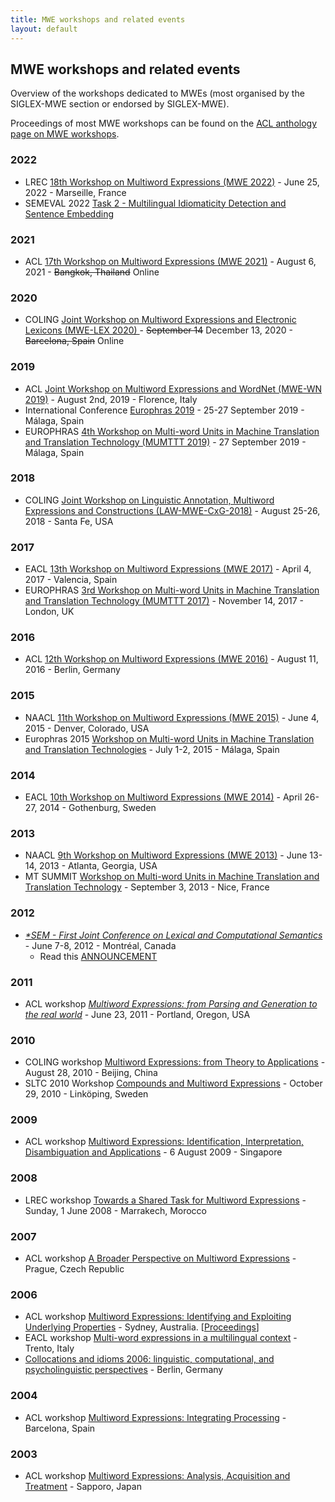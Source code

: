 ```yaml
---
title: MWE workshops and related events
layout: default
---
```


## MWE workshops and related events

Overview of the workshops dedicated to MWEs (most organised by the SIGLEX-MWE section or endorsed by SIGLEX-MWE).

Proceedings of most MWE workshops can be found on the [ACL anthology page on MWE workshops](https://www.aclweb.org/anthology/venues/mwe/).

### 2022

* LREC [18th Workshop on Multiword Expressions (MWE 2022)](../mwe2022) - June 25, 2022 - Marseille, France
* SEMEVAL 2022 [Task 2 - Multilingual Idiomaticity Detection and Sentence Embedding](https://sites.google.com/view/semeval2022task2-idiomaticity)

### 2021

* ACL [17th Workshop on Multiword Expressions (MWE 2021)](../mwe2021) - August 6, 2021 - <del>Bangkok, Thailand</del> Online

### 2020

* COLING [Joint Workshop on Multiword Expressions and Electronic Lexicons (MWE-LEX 2020) ](http://multiword.sourceforge.net/mwelex2020) - <del>September 14</del> December 13, 2020 - <del>Barcelona, Spain</del> Online

### 2019

* ACL [Joint Workshop on Multiword Expressions and WordNet (MWE-WN 2019)](http://multiword.sourceforge.net/mwewn2019) - August 2nd, 2019 - Florence, Italy
* International Conference [Europhras 2019](http://www.lexytrad.es/europhras2019) - 25-27 September 2019 - Málaga, Spain
* EUROPHRAS [4th Workshop on Multi-word Units in Machine Translation and Translation Technology (MUMTTT 2019)](http://www.lexytrad.es/europhras2019/mumttt-2019-2/) - 27 September 2019 - Málaga, Spain

### 2018

* COLING [Joint Workshop on Linguistic Annotation, Multiword Expressions and Constructions (LAW-MWE-CxG-2018)](http://multiword.sourceforge.net/lawmwecxg2018) - August 25-26, 2018 - Santa Fe, USA

### 2017

* EACL [13th Workshop on Multiword Expressions (MWE 2017)](http://multiword.sourceforge.net/mwe2017) - April 4, 2017 - Valencia, Spain
* EUROPHRAS [3rd Workshop on Multi-word Units in Machine Translation and Translation Technology (MUMTTT 2017)](http://rgcl.wlv.ac.uk/europhras2017/mumttt-2017/) - November 14, 2017 - London, UK

### 2016

* ACL [12th Workshop on Multiword Expressions (MWE 2016)](http://multiword.sourceforge.net/mwe2016) - August 11, 2016 - Berlin, Germany

### 2015

* NAACL [11th Workshop on Multiword Expressions (MWE 2015)](http://multiword.sourceforge.net/mwe2015) - June 4, 2015 - Denver, Colorado, USA
* Europhras 2015 [Workshop on Multi-word Units in Machine Translation and Translation Technologies](../legacy/mumttt2015) - July 1-2, 2015 - Málaga, Spain

### 2014

* EACL [10th Workshop on Multiword Expressions (MWE 2014)](http://multiword.sourceforge.net/mwe2014) - April 26-27, 2014 - Gothenburg, Sweden

### 2013

* NAACL [9th Workshop on Multiword Expressions (MWE 2013)](http://multiword.sourceforge.net/mwe2013) - June 13-14, 2013 - Atlanta, Georgia, USA
* MT SUMMIT [Workshop on Multi-word Units in Machine Translation and Translation Technology](../legacy/mumttt2013) - September 3, 2013 - Nice, France

### 2012

* [_*SEM - First Joint Conference on Lexical and Computational Semantics_](http://ixa2.si.ehu.es/starsem/) - June 7-8, 2012 - Montréal, Canada  
  - Read this [ANNOUNCEMENT](http://multiword.sourceforge.net/PHITE.php?sitesig=CONF&page=CONF_10_STARSEM_2012)

### 2011

* ACL workshop [_Multiword Expressions: from Parsing and Generation to the real world_](http://multiword.sourceforge.net/mwe2011) - June 23, 2011 - Portland, Oregon, USA

### 2010

* COLING workshop [Multiword Expressions: from Theory to Applications](http://multiword.sourceforge.net/mwe2010) - August 28, 2010 - Beijing, China
*   SLTC 2010 Workshop [Compounds and Multiword Expressions](../legacy/compound-ws) - October 29, 2010 - Linköping, Sweden

### 2009

* ACL workshop [Multiword Expressions: Identification, Interpretation, Disambiguation and Applications](http://multiword.sourceforge.net/mwe2009) - 6 August 2009 - Singapore

### 2008

* LREC workshop [Towards a Shared Task for Multiword Expressions](http://multiword.sourceforge.net/mwe2008) - Sunday, 1 June 2008 - Marrakech, Morocco

### 2007

* ACL workshop [A Broader Perspective on Multiword Expressions](http://multiword.sourceforge.net/mwe2007) - Prague, Czech Republic

### 2006

* ACL workshop [Multiword Expressions: Identifying and Exploiting Underlying Properties](http://www.inf.ufrgs.br/~avillavicencio/mwe-acl06.html) - Sydney, Australia. [[Proceedings](http://acl.ldc.upenn.edu/W/W06/#W06-1200)]
* EACL workshop [Multi-word expressions in a multilingual context](http://ucrel.lancs.ac.uk/EACL06MWEmc/) - Trento, Italy
* [Collocations and idioms 2006: linguistic, computational, and psycholinguistic perspectives](http://kollokationen.bbaw.de/htm/collconf2_en.html) - Berlin, Germany

### 2004

* ACL workshop [Multiword Expressions: Integrating Processing](https://www.aclweb.org/anthology/volumes/W04-04/)<!--(http://www.cl.cam.ac.uk/~alk23/mwe04/mwe.html)--> - Barcelona, Spain

### 2003

* ACL workshop [Multiword Expressions: Analysis, Acquisition and Treatment](https://www.aclweb.org/anthology/volumes/W03-18/)<!--(http://www.cl.cam.ac.uk/~alk23/mwe/mwe.html)--> - Sapporo, Japan

